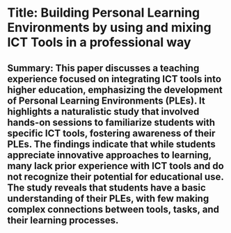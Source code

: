# Title: Building Personal Learning Environments by using and mixing ICT Tools in a professional way

## Summary: This paper discusses a teaching experience focused on integrating ICT tools into higher education, emphasizing the development of Personal Learning Environments (PLEs). It highlights a naturalistic study that involved hands-on sessions to familiarize students with specific ICT tools, fostering awareness of their PLEs. The findings indicate that while students appreciate innovative approaches to learning, many lack prior experience with ICT tools and do not recognize their potential for educational use. The study reveals that students have a basic understanding of their PLEs, with few making complex connections between tools, tasks, and their learning processes.